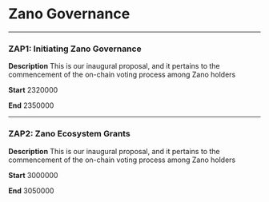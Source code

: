 # Zano Governance

---

### ZAP1: Initiating Zano Governance

**Description** This is our inaugural proposal, and it pertains to the commencement of the on-chain voting process among Zano holders

**Start** 2320000

**End** 2350000

---

### ZAP2: Zano Ecosystem Grants

**Description** This is our inaugural proposal, and it pertains to the commencement of the on-chain voting process among Zano holders

**Start** 3000000

**End** 3050000
